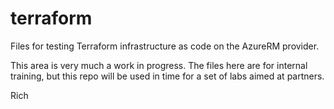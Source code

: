 # terraform

Files for testing Terraform infrastructure as code on the AzureRM provider.

This area is very much a work in progress.  The files here are for internal training, but this repo will be used in time for a set of labs aimed at partners.

Rich
